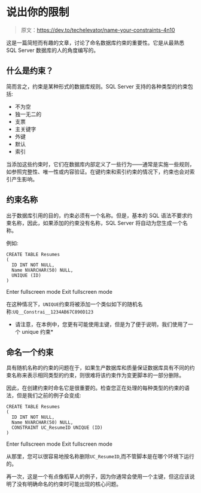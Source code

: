 # 说出你的限制

> 原文：<https://dev.to/techelevator/name-your-constraints-4n10>

这是一篇简短而有趣的文章，讨论了命名数据库约束的重要性。它是从最熟悉 SQL Server 数据库的人的角度编写的。

## 什么是约束？

简而言之，约束是某种形式的数据库规则。SQL Server 支持的各种类型的约束包括:

*   不为空
*   独一无二的
*   支票
*   主关键字
*   外键
*   默认
*   索引

当添加这些约束时，它们在数据库内部定义了一些行为——通常是实施一些规则，如参照完整性、唯一性或内容验证。在键约束和索引约束的情况下，约束也会对索引产生影响。

## 约束名称

出于数据库引用的目的，约束必须有一个名称。但是，基本的 SQL 语法不要求约束名称，因此，如果添加的约束没有名称，SQL Server 将自动为您生成一个名称。

例如:

```
CREATE TABLE Resumes
(
  ID INT NOT NULL,
  Name NVARCHAR(50) NULL,
  UNIQUE (ID)
) 
```

Enter fullscreen mode Exit fullscreen mode

在这种情况下，`UNIQUE`约束将被添加一个类似如下的随机名称:`UQ__Constrai__1234AB67C890D123`

*   请注意，在本例中，您更有可能使用主键，但是为了便于说明，我们使用了一个 unique 约束*

## 命名一个约束

具有随机名称的约束的问题在于，如果生产数据库和质量保证数据库具有不同的约束名称来表示相同类型的约束，则很难将该约束作为变更脚本的一部分删除。

因此，在创建约束时命名它是很重要的。检查您正在处理的每种类型的约束的语法，但是我们之前的例子会变成:

```
CREATE TABLE Resumes
(
  ID INT NOT NULL,
  Name NVARCHAR(50) NULL,
  CONSTRAINT UC_ResumeID UNIQUE (ID)
) 
```

Enter fullscreen mode Exit fullscreen mode

从那里，您可以很容易地按名称删除`UC_ResumeID`,而不管脚本是在哪个环境下运行的。

再一次，这是一个有点像稻草人的例子，因为你通常会使用一个主键，但这应该说明了没有明确命名的约束时可能出现的核心问题。